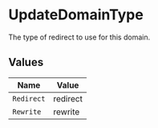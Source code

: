 # UpdateDomainType

The type of redirect to use for this domain.


## Values

| Name       | Value      |
| ---------- | ---------- |
| `Redirect` | redirect   |
| `Rewrite`  | rewrite    |